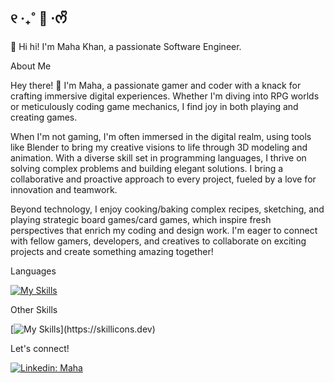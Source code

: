 ## ୧ ‧₊˚ 🍵 ⋅ᰔᩚ 

🐻 Hi hi! I'm Maha Khan, a passionate Software Engineer.

About Me 

Hey there! 👋 I'm Maha, a passionate gamer and coder with a knack for crafting immersive digital experiences. Whether I'm diving into RPG worlds or meticulously coding game mechanics, I find joy in both playing and creating games.

When I'm not gaming, I'm often immersed in the digital realm, using tools like Blender to bring my creative visions to life through 3D modeling and animation. With a diverse skill set in programming languages, I thrive on solving complex problems and building elegant solutions. I bring a collaborative and proactive approach to every project, fueled by a love for innovation and teamwork. 

Beyond technology, I enjoy cooking/baking complex recipes, sketching, and playing strategic board games/card games, which inspire fresh perspectives that enrich my coding and design work. I'm eager to connect with fellow gamers, developers, and creatives to collaborate on exciting projects and create something amazing together!
 
Languages 

[![My Skills](https://skillicons.dev/icons?i=html,css,c,cs,cpp,java,py)](https://skillicons.dev)

Other Skills 

[![My Skills](https://skillicons.dev/icons?i=ae,au,ps,blender,mysql,unity,unreal,)](https://skillicons.dev)

Let's connect!

[![Linkedin: Maha](https://img.shields.io/badge/-Maha-blue?style=flat-square&logo=Linkedin&logoColor=white&link=https://www.linkedin.com/in/maha-khan-mk)](https://www.linkedin.com/in/maha-khan-mk)


